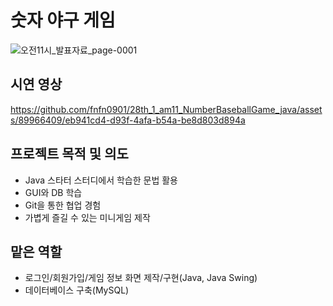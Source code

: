 # 숫자 야구 게임
![오전11시_발표자료_page-0001](https://github.com/fnfn0901/28th_1_am11_NumberBaseballGame_java/assets/89966409/574ac0ec-0f5b-42ee-962b-aaad68a0aaa1)

## 시연 영상
https://github.com/fnfn0901/28th_1_am11_NumberBaseballGame_java/assets/89966409/eb941cd4-d93f-4afa-b54a-be8d803d894a

## 프로젝트 목적 및 의도
- Java 스타터 스터디에서 학습한 문법 활용
- GUI와 DB 학습
- Git을 통한 협업 경험
- 가볍게 즐길 수 있는 미니게임 제작

## 맡은 역할
- 로그인/회원가입/게임 정보 화면 제작/구현(Java, Java Swing)
- 데이터베이스 구축(MySQL) 
